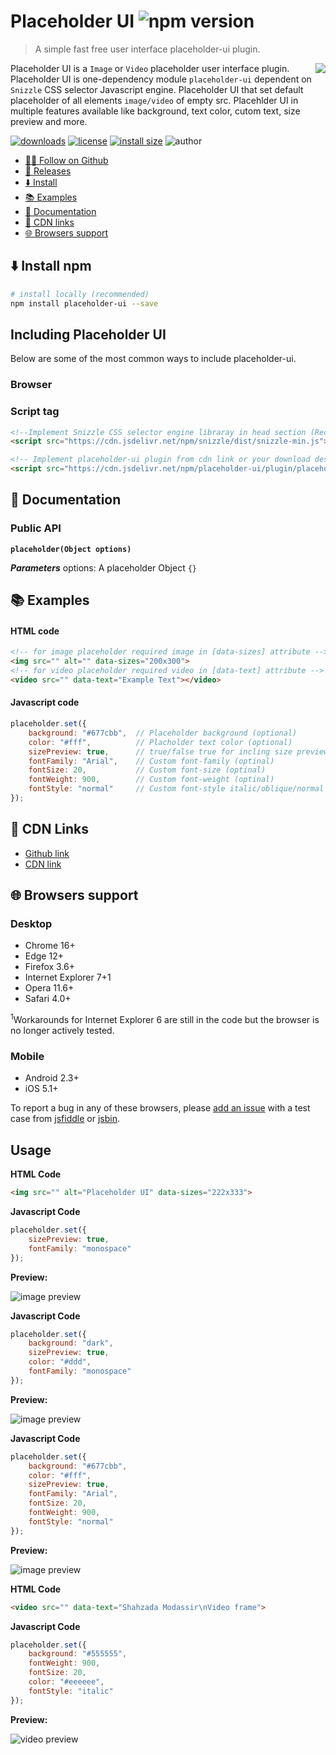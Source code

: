 # Placeholder UI ![npm version](https://img.shields.io/npm/v/placeholder-ui?style=flat-square)
> A simple fast free user interface placeholder-ui plugin.

<img src="./public/imageholder.svg" align="right">

Placeholder UI is a `Image` or `Video` placeholder user interface plugin. Placeholder UI is one-dependency module `placeholder-ui` dependent on `Snizzle` CSS selector Javascript engine. Placeholder UI that set default placeholder of all elements `image/video` of empty src. Placehlder UI in multiple features available like background, text color, cutom text, size preview and more. 

[![downloads](https://img.shields.io/npm/dt/placeholder-ui?labelColor=%23555555&style=flat-square)](https://www.npmjs.com/package/placeholder-ui)
[![license](https://img.shields.io/npm/l/placeholder-ui?style=flat-square)](https://github.com/jqrony/placeholder-ui/blob/main/LICENSE)
[![install size](https://packagephobia.com/badge?p=placeholder-ui)](https://packagephobia.com/result?p=placeholder-ui)
![author](https://img.shields.io/badge/Author-Shahzada%20Modassir-%2344cc11?style=flat-square)

- [🙏🏻 Follow on Github](https://github.com/jqrony)
- [🔖 Releases](https://github.com/jqrony/placeholder-ui/releases)
- [⬇️ Install](#-install)
- [📚 Examples](#-examples)
- [📖 Documentation](#-documentation)
- [🚀 CDN links](#-cdn)
- [🌐 Browsers support](#-browser)

## ⬇️ Install npm
```bash
# install locally (recommended)
npm install placeholder-ui --save
```

## Including Placeholder UI
Below are some of the most common ways to include placeholder-ui.

### Browser
### Script tag
```html
<!--Implement Snizzle CSS selector engine libraray in head section (Recomended)-->
<script src="https://cdn.jsdelivr.net/npm/snizzle/dist/snizzle-min.js"></script>

<!-- Implement placeholder-ui plugin from cdn link or your download destination -->
<script src="https://cdn.jsdelivr.net/npm/placeholder-ui/plugin/placeholder-ui-min.js"></script>
```

## 📖 Documentation
### Public API
**`placeholder(Object options)`**

***Parameters***
options: A placeholder Object `{}`

## 📚 Examples

#### HTML code
```html
<!-- for image placeholder required image in [data-sizes] attribute -->
<img src="" alt="" data-sizes="200x300">
<!-- for video placeholder required video in [data-text] attribute -->
<video src="" data-text="Example Text"></video>
```

#### Javascript code
```js
placeholder.set({
	background: "#677cbb",  // Placeholder background (optional)
	color: "#fff",          // Placholder text color (optional)
	sizePreview: true,      // true/false true for incling size preview (optinal)
	fontFamily: "Arial",    // Custom font-family (optinal)
	fontSize: 20,           // Custom font-size (optinal)
	fontWeight: 900,        // Custom font-weight (optinal)
	fontStyle: "normal"     // Custom font-style italic/oblique/normal (optinal)
});
```

## 🚀 CDN Links
- [Github link](https://jqrony.github.io/placeholder-ui/plugin/placeholder-ui-min.js)
- [CDN link](https://cdn.jsdelivr.net/npm/placeholder-ui/plugin/placeholder-ui-min.js)

## 🌐 Browsers support

### Desktop
- Chrome 16+
- Edge 12+
- Firefox 3.6+
- Internet Explorer 7+1
- Opera 11.6+
- Safari 4.0+

<sup>1</sup>Workarounds for Internet Explorer 6 are still in the code but the browser is no longer actively tested.

### Mobile
- Android 2.3+
- iOS 5.1+

To report a bug in any of these browsers, please <a href="https://github.com/jqrony/placeholder-ui/issues">add an issue</a> with a test case from <a href="https://jsbin.com">jsfiddle</a> or <a href="https://jsfiddle.net">jsbin</a>.

## Usage
**HTML Code**
```html
<img src="" alt="Placeholder UI" data-sizes="222x333">
```
**Javascript Code**
```js
placeholder.set({
	sizePreview: true,
	fontFamily: "monospace"
});
```
**Preview:**

![image preview](./public/screenshots/Screenshot-1.png)

**Javascript Code**
```js
placeholder.set({
	background: "dark",
	sizePreview: true,
	color: "#ddd",
	fontFamily: "monospace"
});
```
**Preview:**

![image preview](./public/screenshots/Screenshot-2.png)

**Javascript Code**
```js
placeholder.set({
	background: "#677cbb",
	color: "#fff",
	sizePreview: true,
	fontFamily: "Arial",
	fontSize: 20,	
	fontWeight: 900,
	fontStyle: "normal"
});
```
**Preview:**

![image preview](./public/screenshots/Screenshot-3.png)

**HTML Code**
```html
<video src="" data-text="Shahzada Modassir\nVideo frame">
```

**Javascript Code**
```js
placeholder.set({
	background: "#555555",
	fontWeight: 900,
	fontSize: 20,
	color: "#eeeeee",
	fontStyle: "italic"
});
```
**Preview:**

![video preview](./public/screenshots/Screenshot-4.png)

